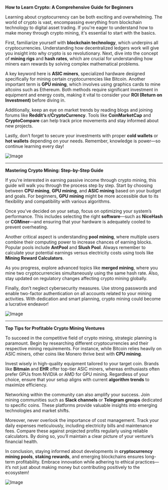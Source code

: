 **How to Learn Crypto: A Comprehensive Guide for Beginners**

Learning about cryptocurrency can be both exciting and overwhelming. The world of crypto is vast, encompassing everything from blockchain technology to digital asset trading. If you're eager to understand how to make money through crypto mining, it's essential to start with the basics. 

First, familiarize yourself with **blockchain technology**, which underpins all cryptocurrencies. Understanding how decentralized ledgers work will give you insight into why crypto is so revolutionary. Next, dive into the concept of **mining rigs** and **hash rates**, which are crucial for understanding how miners earn rewards by solving complex mathematical problems.

A key keyword here is **ASIC miners**, specialized hardware designed specifically for mining certain cryptocurrencies like Bitcoin. Another important term is **GPU mining**, which involves using graphics cards to mine altcoins such as Ethereum. Both methods require significant investment in equipment and energy costs, making it vital to consider your **ROI (Return on Investment)** before diving in.

Additionally, keep an eye on market trends by reading blogs and joining forums like **Reddit’s r/CryptoCurrency**. Tools like **CoinMarketCap** and **CryptoCompare** can help track price movements and stay informed about new projects.

Lastly, don’t forget to secure your investments with proper **cold wallets** or **hot wallets** depending on your needs. Remember, knowledge is power—so continue learning every day! 

![Image](https://github.com/user-attachments/assets/590b50a7-4459-4e76-8a31-559aed223621)

---

**Mastering Crypto Mining: Step-by-Step Guide**

If you're interested in earning passive income through crypto mining, this guide will walk you through the process step by step. Start by choosing between **CPU mining**, **GPU mining**, and **ASIC mining** based on your budget and goals. For beginners, **GPU mining** might be more accessible due to its flexibility and compatibility with various algorithms.

Once you’ve decided on your setup, focus on optimizing your system’s performance. This includes selecting the right **software**—such as **NiceHash** or **CGMiner**—and ensuring that your hardware is adequately cooled to prevent overheating. 

Another critical aspect is understanding **pool mining**, where multiple users combine their computing power to increase chances of earning blocks. Popular pools include **AntPool** and **Slush Pool**. Always remember to calculate your potential earnings versus electricity costs using tools like **Mining Reward Calculators**.

As you progress, explore advanced topics like **merged mining**, where you mine two cryptocurrencies simultaneously using the same hash rate. Also, stay updated on regulatory changes affecting crypto mining globally.

Finally, don’t neglect cybersecurity measures. Use strong passwords and enable two-factor authentication on all accounts related to your mining activities. With dedication and smart planning, crypto mining could become a lucrative endeavor!

![Image](https://github.com/user-attachments/assets/590b50a7-4459-4e76-8a31-559aed223621)

--- 

**Top Tips for Profitable Crypto Mining Ventures**

To succeed in the competitive field of crypto mining, strategic planning is paramount. Begin by researching different cryptocurrencies and their respective mining requirements. For instance, while Bitcoin relies heavily on ASIC miners, other coins like Monero thrive best with **CPU mining**.

Invest wisely in high-quality equipment tailored to your target coin. Brands like **Bitmain** and **EHR** offer top-tier ASIC miners, whereas enthusiasts often prefer GPUs from NVIDIA or AMD for GPU mining. Regardless of your choice, ensure that your setup aligns with current **algorithm trends** to maximize efficiency.

Networking within the community can also amplify your success. Join mining communities such as **Slack channels** or **Telegram groups** dedicated to specific coins. These platforms provide valuable insights into emerging technologies and market shifts.

Moreover, never overlook the importance of cost management. Track your daily expenses meticulously, including electricity bills and maintenance fees. Compare these against projected profits regularly using reliable calculators. By doing so, you’ll maintain a clear picture of your venture’s financial health.

In conclusion, staying informed about developments in **cryptocurrency mining pools**, **staking rewards**, and emerging blockchains ensures long-term profitability. Embrace innovation while adhering to ethical practices—it’s not just about making money but contributing positively to the ecosystem!

![Image](https://github.com/user-attachments/assets/590b50a7-4459-4e76-8a31-559aed223621)